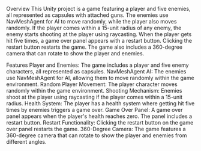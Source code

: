 Overview
This Unity project is a game featuring a player and five enemies, all represented as capsules with attached guns.
The enemies use NavMeshAgent for AI to move randomly, while the player also moves randomly. 
If the player comes within a 15-unit radius of any enemy, the enemy starts shooting at the player using raycasting. 
When the player gets hit five times, a game over panel appears with a restart button. Clicking the restart button restarts the game. 
The game also includes a 360-degree camera that can rotate to show the player and enemies.

Features
Player and Enemies: The game includes a player and five enemy characters, all represented as capsules.
NavMeshAgent AI: The enemies use NavMeshAgent for AI, allowing them to move randomly within the game environment.
Random Player Movement: The player character moves randomly within the game environment.
Shooting Mechanism: Enemies shoot at the player using raycasting if the player comes within a 15-unit radius.
Health System: The player has a health system where getting hit five times by enemies triggers a game over.
Game Over Panel: A game over panel appears when the player's health reaches zero. The panel includes a restart button.
Restart Functionality: Clicking the restart button on the game over panel restarts the game.
360-Degree Camera: The game features a 360-degree camera that can rotate to show the player and enemies from different angles.
